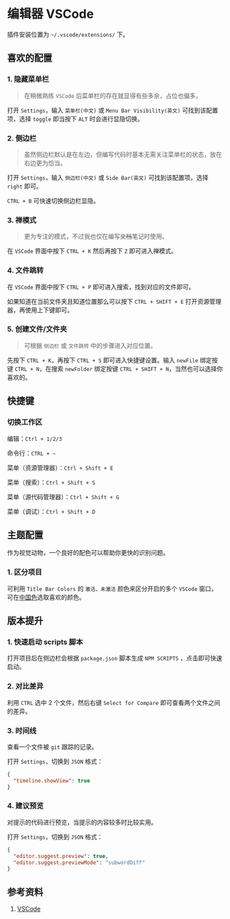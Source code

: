 # 编辑器 VSCode

插件安装位置为 `~/.vscode/extensions/` 下。



## 喜欢的配置

### 1. 隐藏菜单栏

> 在稍微熟练 `VSCode` 后菜单栏的存在就显得有些多余，占位也偏多。

打开 `Settings`，输入 `菜单栏(中文)` 或 `Menu Bar Visibility(英文)` 可找到该配置项，选择 `toggle` 即当按下 `ALT` 时会进行显隐切换。

### 2. 侧边栏

> 虽然侧边栏默认是在左边，但编写代码时基本无需关注菜单栏的状态，放在右边更为恰当。

打开 `Settings`，输入 `侧边栏(中文)` 或 `Side Bar(英文)` 可找到该配置项，选择 `right` 即可。

`CTRL + B` 可快速切换侧边栏显隐。

### 3. 禅模式

> 更为专注的模式，不过我也仅在编写~~文档~~笔记时使用。

在 `VSCode` 界面中按下 `CTRL + K` 然后再按下 `Z` 即可进入禅模式。

### 4. 文件跳转

在 `VSCode` 界面中按下 `CTRL + P` 即可进入搜索，找到对应的文件即可。

如果知道在当前文件夹且知道位置那么可以按下  `CTRL + SHIFT + E` 打开资源管理器，再使用上下键即可。

### 5. 创建文件/文件夹

> 可根据 `侧边栏` 或 `文件跳转` 中的步骤进入对应位置。

先按下 `CTRL + K`，再按下 `CTRL + S` 即可进入快捷键设置。输入 `newFile` 绑定按键 `CTRL + N`，在搜索 `newFolder` 绑定按键 `CTRL + SHIFT + N`，当然也可以选择你喜欢的。



## 快捷键

### 切换工作区

编辑：`Ctrl + 1/2/3`

命令行：`CTRL + ~`

菜单（资源管理器）：`Ctrl + Shift + E`

菜单（搜索）：`Ctrl + Shift + S`

菜单（源代码管理器）：`Ctrl + Shift + G`

菜单（调试）：`Ctrl + Shift + D`



## 主题配置

作为视觉动物，一个良好的配色可以帮助你更快的识别问题。

### 1. 区分项目

可利用 `Title Bar Colors` 的 `激活、未激活` 颜色来区分开启的多个 `VSCode` 窗口，可在[中国色](http://zhongguose.com/)选取喜欢的颜色。



## 版本提升

### 1. 快速启动 scripts 脚本  <Badge text="v1.37"/>

打开项目后在侧边栏会根据  `package.json` 脚本生成 `NPM SCRIPTS` ，点击即可快速启动。

### 2. 对比差异 <Badge text="v1.41"/>

利用 `CTRL` 选中 2 个文件，然后右键 `Select for Compare` 即可查看两个文件之间的差异。

### 3. 时间线 <Badge text="unknown"/>

查看一个文件被 `git` 跟踪的记录。

打开 `Settings`，切换到 `JSON` 格式：

```json
{
  "timeline.showView": true
}
```

### 4. 建议预览 <Badge text="v1.57"/>

对提示的代码进行预览，当提示的内容较多时比较实用。

打开 `Settings`，切换到 `JSON` 格式：

```json
{
  "editor.suggest.preview": true,
  "editor.suggest.previewMode": "subwordDiff"
}
```



## 参考资料

1. [VSCode](https://code.visualstudio.com/docs)